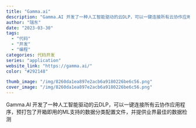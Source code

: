 ```yaml
---
title: "Gamma.ai"
description: "Gamma.AI 开发了一种人工智能驱动的云DLP，可以一键连接所有云协作应用程序，预打包了开箱即用的ML支持的数据分类"
author: "瑞东"
date: "2023-03-30"
tags:
  - "代码"
  - "开发"
  - "编程"
categories: 代码开发
series: "application"
website_link: "https://gamma.ai/"
color: "#292148"

thumb_image: "/img/8260da1ea897e2acb6a9180226be6c56.png"
cover_image: "/img/8260da1ea897e2acb6a9180226be6c56.png"
---
```


Gamma.AI 开发了一种人工智能驱动的云DLP，可以一键连接所有云协作应用程序，预打包了开箱即用的ML支持的数据分类配置文件，并提供业界最佳的数据检测 